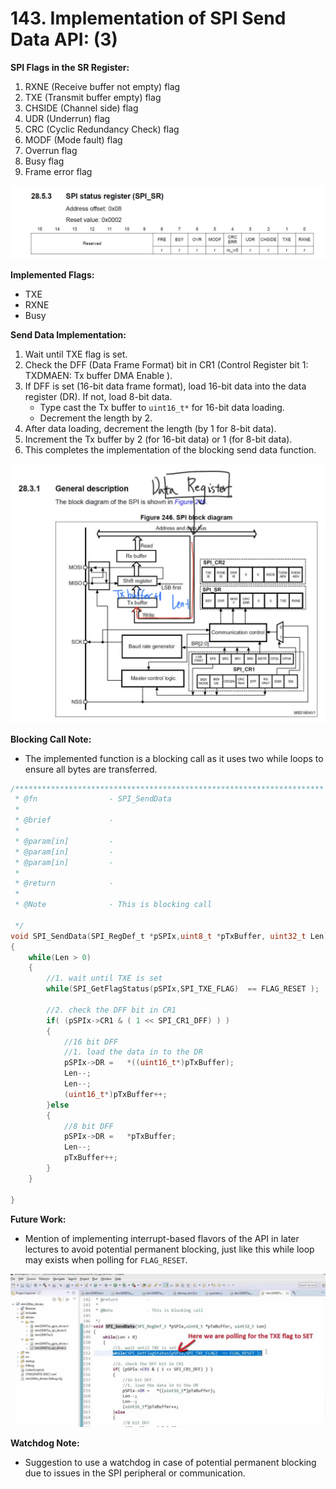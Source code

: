 # 143. Implementation of SPI Send Data API: (3)



**SPI Flags in the SR Register:**

1. RXNE (Receive buffer not empty) flag
2. TXE (Transmit buffer empty) flag
3. CHSIDE (Channel side) flag
4. UDR (Underrun) flag
5. CRC (Cyclic Redundancy Check) flag
6. MODF (Mode fault) flag
7. Overrun flag
8. Busy flag
9. Frame error flag

![01](https://github.com/knightsummon/Mastering-Microcontroller-and-Embedded-Driver-Development/blob/main/39.%20SPI%20Driver%20API%20Implementation%20Send%20Data/143.%20Implementation%20of%20SPI%20Send%20Data%20API%20(3).assets/01.jpg)

**Implemented Flags:**

- TXE
- RXNE
- Busy

**Send Data Implementation:**

1. Wait until TXE flag is set.
2. Check the DFF (Data Frame Format) bit in CR1 (Control Register bit 1: TXDMAEN: Tx buffer DMA Enable ).
3. If DFF is set (16-bit data frame format), load 16-bit data into the data register (DR). If not, load 8-bit data.
   - Type cast the Tx buffer to `uint16_t*` for 16-bit data loading.
   - Decrement the length by 2.
4. After data loading, decrement the length (by 1 for 8-bit data).
5. Increment the Tx buffer by 2 (for 16-bit data) or 1 (for 8-bit data).
6. This completes the implementation of the blocking send data function.

![02](https://github.com/knightsummon/Mastering-Microcontroller-and-Embedded-Driver-Development/blob/main/39.%20SPI%20Driver%20API%20Implementation%20Send%20Data/143.%20Implementation%20of%20SPI%20Send%20Data%20API%20(3).assets/02.jpg)

**Blocking Call Note:**

- The implemented function is a blocking call as it uses two while loops to ensure all bytes are transferred.

```c
/*********************************************************************
 * @fn      		  - SPI_SendData
 *
 * @brief             -
 *
 * @param[in]         -
 * @param[in]         -
 * @param[in]         -
 *
 * @return            -
 *
 * @Note              - This is blocking call

 */
void SPI_SendData(SPI_RegDef_t *pSPIx,uint8_t *pTxBuffer, uint32_t Len)
{
	while(Len > 0)
	{
		//1. wait until TXE is set
		while(SPI_GetFlagStatus(pSPIx,SPI_TXE_FLAG)  == FLAG_RESET );

		//2. check the DFF bit in CR1
		if( (pSPIx->CR1 & ( 1 << SPI_CR1_DFF) ) )
		{
			//16 bit DFF
			//1. load the data in to the DR
			pSPIx->DR =   *((uint16_t*)pTxBuffer);
			Len--;
			Len--;
			(uint16_t*)pTxBuffer++;
		}else
		{
			//8 bit DFF
			pSPIx->DR =   *pTxBuffer;
			Len--;
			pTxBuffer++;
		}
	}

}
```

**Future Work:**

- Mention of implementing interrupt-based flavors of the API in later lectures to avoid potential permanent blocking, just like this while loop may exists when polling for `FLAG_RESET`.

![03](https://github.com/knightsummon/Mastering-Microcontroller-and-Embedded-Driver-Development/blob/main/39.%20SPI%20Driver%20API%20Implementation%20Send%20Data/143.%20Implementation%20of%20SPI%20Send%20Data%20API%20(3).assets/03.jpg)

**Watchdog Note:**

- Suggestion to use a watchdog in case of potential permanent blocking due to issues in the SPI peripheral or communication.
